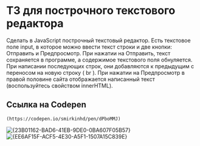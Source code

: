 ﻿# ТЗ для построчного текстового редактора

Сделать в JavaScript построчный текстовый редактор. Есть текстовое поле input, в которое можно ввести текст строки и две кнопки: Отправить и Предпросмотр. При нажатии на Отправить, текст сохраняется в программе, а содержимое текстового поля обнуляется. При написании последующих строк, они добавляются к предыдущим с переносом на новую строку ( br ). При нажатии на Предпросмотр в правой половине сайта отображается написанный текст (воспользуйтесь свойством innerHTML).


## Ссылка на Codepen
```
(https://codepen.io/smirkinhd/pen/dPboMMJ)
```

![{23B01162-BAD6-41EB-9DE0-0BA607F05B57}](https://github.com/user-attachments/assets/5a8dc1c0-f05a-4567-bb77-70817cfa4978)
![{EE6AF15F-ACF5-4E30-A5F1-1507A15C839E}](https://github.com/user-attachments/assets/c3fa9c5e-8a57-4e11-a7bc-e0fbd43ca05c)

